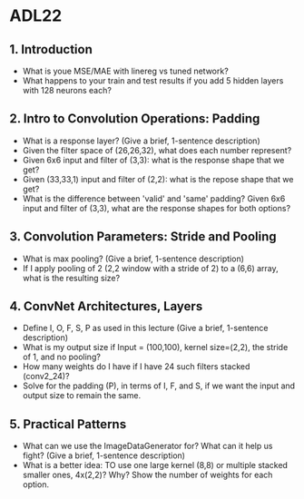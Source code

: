 # ADL22

## 1. Introduction

- What is youe MSE/MAE with linereg vs tuned network?
- What happens to your train and test results if you add 5 hidden layers with 128 neurons each?

## 2. Intro to Convolution Operations: Padding

- What is a response layer? (Give a brief, 1-sentence description)
- Given the filter space of (26,26,32), what does each number represent?
- Given 6x6 input and filter of (3,3): what is the response shape that we get?
- Given (33,33,1) input and filter of (2,2): what is the repose shape that we get?
- What is the difference between 'valid' and 'same' padding? Given 6x6 input and filter of (3,3), what are the response shapes for both options?


## 3. Convolution Parameters: Stride and Pooling

- What is max pooling? (Give a brief, 1-sentence description)
- If I apply pooling of 2 (2,2 window with a stride of 2) to a (6,6) array, what is the resulting size?

## 4. ConvNet Architectures, Layers

- Define I, O, F, S, P as used in this lecture (Give a brief, 1-sentence description)
- What is my output size if Input = (100,100), kernel size=(2,2), the stride of 1, and no pooling?
- How many weights do I have if I have 24 such filters stacked (conv2_24)?
- Solve for the padding (P), in terms of I, F, and S, if we want the input and output size to remain the same.

## 5. Practical Patterns

- What can we use the ImageDataGenerator for? What can it help us fight? (Give a brief, 1-sentence description)
- What is a better idea: TO use one large kernel (8,8) or multiple stacked smaller ones, 4x(2,2)? Why? Show the number of weights for each option.
